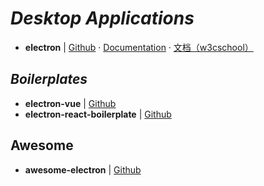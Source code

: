 # _Desktop Applications_

- **electron** | [Github](https://github.com/electron/electron) · [Documentation](https://electronjs.org/docs)  · [文档（w3cschool）](https://www.w3cschool.cn/electronmanual/)


## _Boilerplates_

- **electron-vue** | [Github](https://github.com/SimulatedGREG/electron-vue)
- **electron-react-boilerplate** | [Github](https://github.com/chentsulin/electron-react-boilerplate)


## Awesome

- **awesome-electron** | [Github](https://github.com/sindresorhus/awesome-electron)

